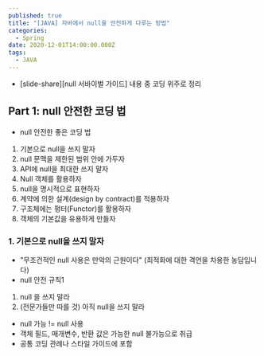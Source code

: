 ```yaml
---
published: true
title: "[JAVA] 자바에서 null을 안전하게 다루는 방법"
categories:
  - Spring
date: 2020-12-01T14:00:00.000Z
tags:
  - JAVA
---
```


<!--more-->

 * [slide-share][null 서바이벌 가이드] 내용 중 코딩 위주로 정리

## Part 1: null 안전한 코딩 법

* null 안전한 좋은 코딩 법
1. 기본으로 null을 쓰지 말자
2. null 문맥을 제한된 범위 안에 가두자
3. API에 null을 최대한 쓰지 말자
4. Null 객체를 활용하자
5. null을 명시적으로 표현하자
6. 계약에 의한 설계(design by contract)를 적용하자
7. 구조체에는 펑터(Functor)를 활용하자
8. 객체의 기본값을 유용하게 만들자

### 1. 기본으로 null을 쓰지 말자

* "무조건적인 null 사용은 만악의 근원이다" (최적화에 대한 격언을 차용한 농담입니다)
* null 안전 규칙1
 1. null 을 쓰지 말라
 2. (전문가들만 따를 것) 아직 null을 쓰지 말라
* null 가능 != null 사용
* 객체 필드, 매개변수, 반환 값은 가능한 null 불가능으로 취급
* 공통 코딩 관례나 스타일 가이드에 포함


[slide-share]: <https://www2.slideshare.net/gyumee/java-null-survival-guide>